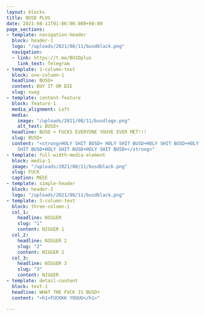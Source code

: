 ```yaml
---
layout: blocks
title: BUSD PLUS
date: 2021-08-11T01:06:00.000+00:00
page_sections:
- template: navigation-header
  block: header-1
  logo: "/uploads/2021/08/11/busdblack.png"
  navigation:
  - link: https://t.me/BUSDplus
    link_text: Telegram
- template: 1-column-text
  block: one-column-1
  headline: BUSD+
  content: BUY IT OR DIE
  slug: swag
- template: content-feature
  block: feature-1
  media_alignment: Left
  media:
    image: "/uploads/2021/08/11/busdlogo.png"
    alt_text: BUSD+
  headline: BUSD + FUCKS EVERYONE YOUVE EVER MET!!!
  slug: BUSD+
  content: "<strong>HOLY SHIT BUSD+ HOLY SHIT BUSD+HOLY SHIT BUSD+HOLY SHIT BUSD+HOLY
    SHIT BUSD+HOLY SHIT BUSD+HOLY SHIT BUSD+</strong>"
- template: full-width-media-element
  block: media-1
  image: "/uploads/2021/08/11/busdblack.png"
  slug: FUCK
  caption: MEEE
- template: simple-header
  block: header-3
  logo: "/uploads/2021/08/11/busdblack.png"
- template: 3-column-text
  block: three-column-1
  col_1:
    headline: NIGGER
    slug: "1"
    content: NIGGER 1
  col_2:
    headline: NIGGER 2
    slug: "2"
    content: NIGGER 2
  col_3:
    headline: NIGGER 3
    slug: "3"
    content: NIGGER
- template: detail-content
  block: text-1
  headline: WHAT THE FUCK IS BUSD+
  content: "<h1>FUCKKK YOUUU</h1>"

---
```

